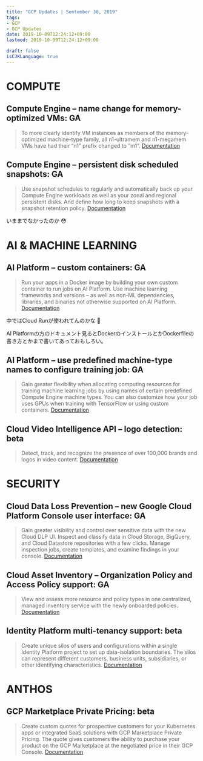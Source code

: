 ```yaml
---
title: "GCP Updates | Semtember 30, 2019"
tags:
- GCP
- GCP Updates
date: 2019-10-09T12:24:12+09:00
lastmod: 2019-10-09T12:24:12+09:00

draft: false
isCJKLanguage: true
---
```



# COMPUTE

## Compute Engine – name change for memory-optimized VMs: GA

> To more clearly identify VM instances as members of the memory-optimized machine-type family, all n1-ultramem and n1-megamem VMs have had their “n1” prefix changed to “m1”. [Documentation](https://cloud.google.com/compute/docs/machine-types#m1_machine_types)


## Compute Engine – persistent disk scheduled snapshots: GA

> Use snapshot schedules to regularly and automatically back up your Compute Engine workloads as well as your zonal and regional persistent disks. And define how long to keep snapshots with a snapshot retention policy. [Documentation](https://cloud.google.com/compute/docs/disks/scheduled-snapshots)

いままでなかったのか :flushed:


# AI & MACHINE LEARNING

## AI Platform – custom containers: GA

> Run your apps in a Docker image by building your own custom container to run jobs on AI Platform. Use machine learning frameworks and versions – as well as non-ML dependencies, libraries, and binaries not otherwise supported on AI Platform. [Documentation](https://cloud.google.com/ml-engine/docs/containers-overview)

中ではCloud Runが使われてんのかな :thinking:

AI Platformの方のドキュメント見るとDockerのインストールとかDockerfileの書き方とかまで書いてあっておもしろい。

## AI Platform – use predefined machine-type names to configure training job: GA

> Gain greater flexibility when allocating computing resources for training machine learning jobs by using names of certain predefined Compute Engine machine types. You can also customize how your job uses GPUs when training with TensorFlow or using custom containers. [Documentation](https://cloud.google.com/ml-engine/docs/machine-types#compute-engine-machine-types)



## Cloud Video Intelligence API – logo detection: beta

> Detect, track, and recognize the presence of over 100,000 brands and logos in video content. [Documentation](https://cloud.google.com/video-intelligence/docs/logo-recognition)


# SECURITY

## Cloud Data Loss Prevention – new Google Cloud Platform Console user interface: GA

> Gain greater visibility and control over sensitive data with the new Cloud DLP UI. Inspect and classify data in Cloud Storage, BigQuery, and Cloud Datastore repositories with a few clicks. Manage inspection jobs, create templates, and examine findings in your console. [Documentation](https://cloud.google.com/dlp/docs/dlp-ui)



## Cloud Asset Inventory – Organization Policy and Access Policy support: GA

> View and assess more resource and policy types in one centralized, managed inventory service with the newly onboarded policies. [Documentation](https://cloud.google.com/asset-inventory/docs/overview)

## Identity Platform multi-tenancy support: beta

> Create unique silos of users and configurations within a single Identity Platform project to set up data-isolation boundaries. The silos can represent different customers, business units, subsidiaries, or other identifying characteristics. [Documentation](https://cloud.google.com/identity-platform/docs/multi-tenancy)


# ANTHOS

## GCP Marketplace Private Pricing: beta

> Create custom quotes for prospective customers for your Kubernetes apps or integrated SaaS solutions with GCP Marketplace Private Pricing. The quote gives customers the ability to purchase your product on the GCP Marketplace at the negotiated price in their GCP Console. [Documentation](https://cloud.google.com/marketplace/docs/partners/create-quotes)

